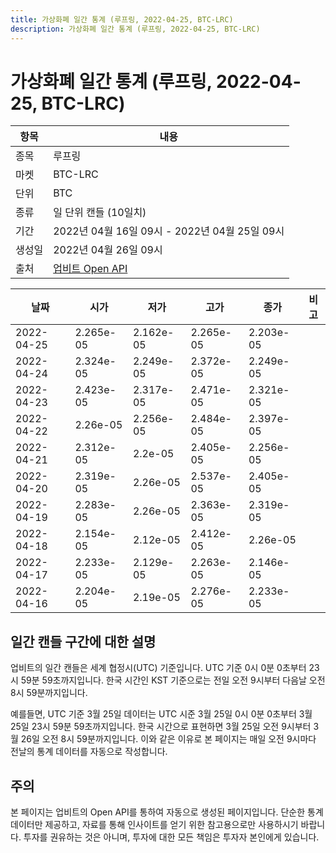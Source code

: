 ```yaml
---
title: 가상화폐 일간 통계 (루프링, 2022-04-25, BTC-LRC)
description: 가상화폐 일간 통계 (루프링, 2022-04-25, BTC-LRC)
---
```



가상화폐 일간 통계 (루프링, 2022-04-25, BTC-LRC)
===

|항목|내용|
|--|--|
|종목|루프링|
|마켓|BTC-LRC|
|단위|BTC|
|종류|일 단위 캔들 (10일치)|
|기간|2022년 04월 16일 09시 - 2022년 04월 25일 09시|
|생성일|2022년 04월 26일 09시|
|출처|[업비트 Open API](https://docs.upbit.com)|


|날짜|시가|저가|고가|종가|비고|
|--|--|--|--|--|--|
|2022-04-25|2.265e-05|2.162e-05|2.265e-05|2.203e-05|    |
|2022-04-24|2.324e-05|2.249e-05|2.372e-05|2.249e-05|    |
|2022-04-23|2.423e-05|2.317e-05|2.471e-05|2.321e-05|    |
|2022-04-22|2.26e-05|2.256e-05|2.484e-05|2.397e-05|    |
|2022-04-21|2.312e-05|2.2e-05|2.405e-05|2.256e-05|    |
|2022-04-20|2.319e-05|2.26e-05|2.537e-05|2.405e-05|    |
|2022-04-19|2.283e-05|2.26e-05|2.363e-05|2.319e-05|    |
|2022-04-18|2.154e-05|2.12e-05|2.412e-05|2.26e-05|    |
|2022-04-17|2.233e-05|2.129e-05|2.263e-05|2.146e-05|    |
|2022-04-16|2.204e-05|2.19e-05|2.276e-05|2.233e-05|    |


일간 캔들 구간에 대한 설명
---


업비트의 일간 캔들은 세계 협정시(UTC) 기준입니다. 
UTC 기준 0시 0분 0초부터 23시 59분 59초까지입니다. 
한국 시간인 KST 기준으로는 전일 오전 9시부터 다음날 오전 8시 59분까지입니다. 


예를들면, UTC 기준 3월 25일 데이터는 UTC 시준 3월 25일 0시 0분 0초부터 3월 25일 23시 59분 59초까지입니다. 
한국 시간으로 표현하면 3월 25일 오전 9시부터 3월 26일 오전 8시 59분까지입니다. 
이와 같은 이유로 본 페이지는 매일 오전 9시마다 전날의 통계 데이터를 자동으로 작성합니다. 


주의
---


본 페이지는 업비트의 Open API를 통하여 자동으로 생성된 페이지입니다. 
단순한 통계 데이터만 제공하고, 자료를 통해 인사이트를 얻기 위한 참고용으로만 사용하시기 바랍니다. 
투자를 권유하는 것은 아니며, 투자에 대한 모든 책임은 투자자 본인에게 있습니다. 
